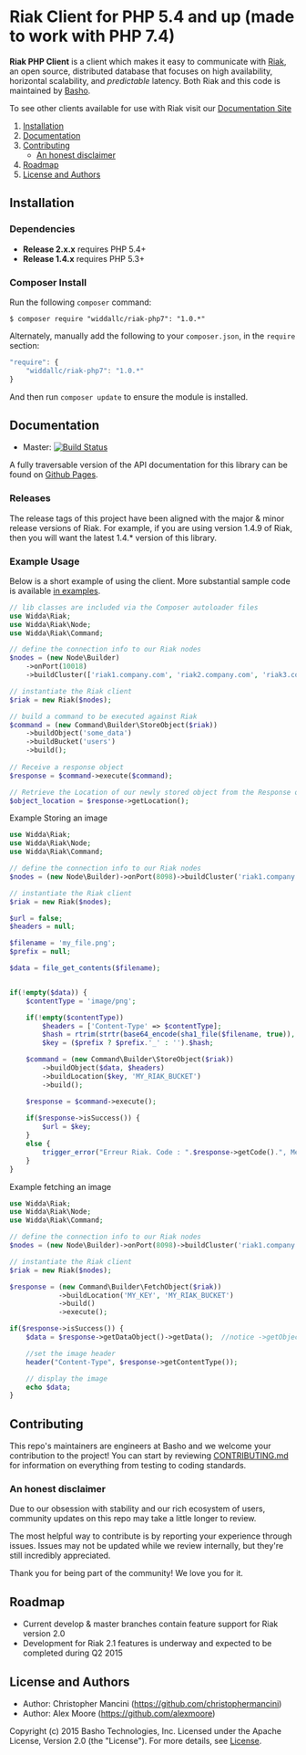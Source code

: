 # Riak Client for PHP 5.4 and up (made to work with PHP 7.4)

**Riak PHP Client** is a client which makes it easy to communicate with [Riak](http://basho.com/riak/), an open source, distributed database that focuses on high availability, horizontal scalability, and *predictable*
latency. Both Riak and this code is maintained by [Basho](http://www.basho.com/). 

To see other clients available for use with Riak visit our
[Documentation Site](http://docs.basho.com/riak/latest/dev/using/libraries)


1. [Installation](#installation)
2. [Documentation](#documentation)
3. [Contributing](#contributing)
	* [An honest disclaimer](#an-honest-disclaimer)
4. [Roadmap](#roadmap)
5. [License and Authors](#license-and-authors)


## Installation

### Dependencies
* **Release 2.x.x** requires PHP 5.4+
* **Release 1.4.x** requires PHP 5.3+

### Composer Install
Run the following `composer` command:

```console
$ composer require "widdallc/riak-php7": "1.0.*"
```

Alternately, manually add the following to your `composer.json`, in the `require` section:

```javascript
"require": {
    "widdallc/riak-php7": "1.0.*"
}
```

And then run `composer update` to ensure the module is installed.

## Documentation
* Master: [![Build Status](https://secure.travis-ci.org/basho/riak-php-client.png?branch=master)](http://travis-ci.org/basho/riak-php-client)

A fully traversable version of the API documentation for this library can be found on [Github Pages](http://basho.github.io/riak-php-client). 

### Releases
The release tags of this project have been aligned with the major & minor release versions of Riak. For example, if you are using version 1.4.9 of Riak, then you will want the latest 1.4.* version of this library.

### Example Usage
Below is a short example of using the client. More substantial sample code is available [in examples](/examples).
```php
// lib classes are included via the Composer autoloader files
use Widda\Riak;
use Widda\Riak\Node;
use Widda\Riak\Command;

// define the connection info to our Riak nodes
$nodes = (new Node\Builder)
    ->onPort(10018)
    ->buildCluster(['riak1.company.com', 'riak2.company.com', 'riak3.company.com',]);

// instantiate the Riak client
$riak = new Riak($nodes);

// build a command to be executed against Riak
$command = (new Command\Builder\StoreObject($riak))
    ->buildObject('some_data')
    ->buildBucket('users')
    ->build();
    
// Receive a response object
$response = $command->execute($command);

// Retrieve the Location of our newly stored object from the Response object
$object_location = $response->getLocation();
```

Example Storing an image
```php
use Widda\Riak;
use Widda\Riak\Node;
use Widda\Riak\Command;

// define the connection info to our Riak nodes
$nodes = (new Node\Builder)->onPort(8098)->buildCluster('riak1.company.com');

// instantiate the Riak client
$riak = new Riak($nodes);

$url = false;
$headers = null;

$filename = 'my_file.png';
$prefix = null;

$data = file_get_contents($filename);


if(!empty($data)) {
    $contentType = 'image/png';

    if(!empty($contentType))
        $headers = ['Content-Type' => $contentType];
    	$hash = rtrim(strtr(base64_encode(sha1_file($filename, true)), '+/', '-_'), '=');
    	$key = ($prefix ? $prefix.'_' : '').$hash;

    $command = (new Command\Builder\StoreObject($riak))
    	->buildObject($data, $headers)
        ->buildLocation($key, 'MY_RIAK_BUCKET')
        ->build();

	$response = $command->execute();
	
	if($response->isSuccess()) {
    	$url = $key;
	}
	else {
    	trigger_error("Erreur Riak. Code : ".$response->getCode().", Message : ".$response->getMessage());
	}
}
```

Example fetching an image
```php
use Widda\Riak;
use Widda\Riak\Node;
use Widda\Riak\Command;

// define the connection info to our Riak nodes
$nodes = (new Node\Builder)->onPort(8098)->buildCluster('riak1.company.com');

// instantiate the Riak client
$riak = new Riak($nodes);

$response = (new Command\Builder\FetchObject($riak))
            ->buildLocation('MY_KEY', 'MY_RIAK_BUCKET')
            ->build()
            ->execute();

if($response->isSuccess()) {
    $data = $response->getDataObject()->getData();  //notice ->getObject() is now ->getDataObject()

    //set the image header
    header("Content-Type", $response->getContentType());

    // display the image
    echo $data;
}
```

## Contributing
This repo's maintainers are engineers at Basho and we welcome your contribution to the project! You can start by reviewing [CONTRIBUTING.md](CONTRIBUTING.md) for information on everything from testing to coding standards.

### An honest disclaimer

Due to our obsession with stability and our rich ecosystem of users, community updates on this repo may take a little longer to review. 

The most helpful way to contribute is by reporting your experience through issues. Issues may not be updated while we review internally, but they're still incredibly appreciated.

Thank you for being part of the community! We love you for it. 

## Roadmap
* Current develop & master branches contain feature support for Riak version 2.0
* Development for Riak 2.1 features is underway and expected to be completed during Q2 2015

## License and Authors

* Author: Christopher Mancini (https://github.com/christophermancini)
* Author: Alex Moore (https://github.com/alexmoore)

Copyright (c) 2015 Basho Technologies, Inc. Licensed under the Apache License, Version 2.0 (the "License"). For more details, see [License](License).
